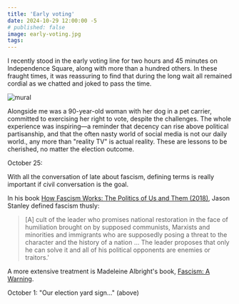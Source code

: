 ```yaml
---
title: 'Early voting'
date: 2024-10-29 12:00:00 -5
# published: false
image: early-voting.jpg
tags:
---
```

I recently stood in the early voting line for two hours and 45 minutes on
Independence Square, along with more than a hundred others. In these fraught
times, it was reassuring to find that during the long wait all remained cordial
as we chatted and joked to pass the time.

<!-- excerpt -->
<img src="{{image}}" alt="mural">

Alongside me was a 90-year-old woman with her dog in a pet carrier, committed
to exercising her right to vote, despite the challenges. The whole experience
was inspiring—a reminder that decency can rise above political partisanship,
and that the often nasty world of social media is not our daily world., any
more than "reality TV" is actual reality. These are lessons to be cherished, no
matter the election outcome.

October 25:

With all the conversation of late about fascism, defining terms is really
important if civil conversation is the goal.  

In his book [How Fascism Works: The Politics of Us and Them (2018)](https://www.goodreads.com/book/show/38255329-how-fascism-works),
Jason Stanley defined fascism thusly:

> [A] cult of the leader who promises national restoration in the face of humiliation brought on by supposed communists, Marxists and minorities and immigrants who are supposedly posing a threat to the character and the history of a nation ... The leader proposes that only he can solve it and all of his political opponents are enemies or traitors.'

A more extensive treatment is Madeleine Albright's book,
[Fascism: A Warning](https://www.goodreads.com/book/show/35230469-fascism).

October 1: "Our election yard sign..." (above)
